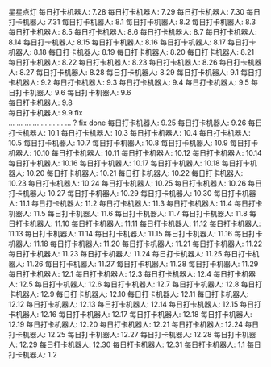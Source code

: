 星星点灯
每日打卡机器人: 7.28
每日打卡机器人: 7.29
每日打卡机器人: 7.30
每日打卡机器人: 7.31
每日打卡机器人: 8.1
每日打卡机器人: 8.2
每日打卡机器人: 8.3
每日打卡机器人: 8.5
每日打卡机器人: 8.6
每日打卡机器人: 8.7
每日打卡机器人: 8.14
每日打卡机器人: 8.15
每日打卡机器人: 8.16
每日打卡机器人: 8.17
每日打卡机器人: 8.18
每日打卡机器人: 8.19
每日打卡机器人: 8.20
每日打卡机器人: 8.21
每日打卡机器人: 8.22
每日打卡机器人: 8.23
每日打卡机器人: 8.26
每日打卡机器人: 8.27
每日打卡机器人: 8.28
每日打卡机器人: 8.29
每日打卡机器人: 9.1
每日打卡机器人: 9.2
每日打卡机器人: 9.3
每日打卡机器人: 9.4
每日打卡机器人: 9.5
每日打卡机器人: 9.6
每日打卡机器人: 9.6  
每日打卡机器人: 9.8  
每日打卡机器人: 9.9 
fix  
...
...
...
...
...
...
...
...
?
fix done
每日打卡机器人: 9.25
每日打卡机器人: 9.26
每日打卡机器人: 10.1
每日打卡机器人: 10.3
每日打卡机器人: 10.4
每日打卡机器人: 10.5
每日打卡机器人: 10.7
每日打卡机器人: 10.8
每日打卡机器人: 10.9
每日打卡机器人: 10.10
每日打卡机器人: 10.11
每日打卡机器人: 10.12
每日打卡机器人: 10.14
每日打卡机器人: 10.16
每日打卡机器人: 10.17
每日打卡机器人: 10.18
每日打卡机器人: 10.20
每日打卡机器人: 10.21
每日打卡机器人: 10.22
每日打卡机器人: 10.23
每日打卡机器人: 10.24
每日打卡机器人: 10.25
每日打卡机器人: 10.26
每日打卡机器人: 10.27
每日打卡机器人: 10.29
每日打卡机器人: 10.30
每日打卡机器人: 11.1
每日打卡机器人: 11.2
每日打卡机器人: 11.3
每日打卡机器人: 11.4
每日打卡机器人: 11.5
每日打卡机器人: 11.6
每日打卡机器人: 11.7
每日打卡机器人: 11.8
每日打卡机器人: 11.10
每日打卡机器人: 11.11
每日打卡机器人: 11.12
每日打卡机器人: 11.13
每日打卡机器人: 11.14
每日打卡机器人: 11.15
每日打卡机器人: 11.16
每日打卡机器人: 11.18
每日打卡机器人: 11.20
每日打卡机器人: 11.21
每日打卡机器人: 11.22
每日打卡机器人: 11.23
每日打卡机器人: 11.24
每日打卡机器人: 11.25
每日打卡机器人: 11.26
每日打卡机器人: 11.27
每日打卡机器人: 11.28
每日打卡机器人: 11.29
每日打卡机器人: 12.1
每日打卡机器人: 12.3
每日打卡机器人: 12.4
每日打卡机器人: 12.5
每日打卡机器人: 12.6
每日打卡机器人: 12.7
每日打卡机器人: 12.8
每日打卡机器人: 12.9
每日打卡机器人: 12.10
每日打卡机器人: 12.11
每日打卡机器人: 12.12
每日打卡机器人: 12.13
每日打卡机器人: 12.14
每日打卡机器人: 12.15
每日打卡机器人: 12.16
每日打卡机器人: 12.17
每日打卡机器人: 12.18
每日打卡机器人: 12.19
每日打卡机器人: 12.20
每日打卡机器人: 12.21
每日打卡机器人: 12.24
每日打卡机器人: 12.25
每日打卡机器人: 12.27
每日打卡机器人: 12.28
每日打卡机器人: 12.29
每日打卡机器人: 12.30
每日打卡机器人: 12.31
每日打卡机器人: 1.1
每日打卡机器人: 1.2
